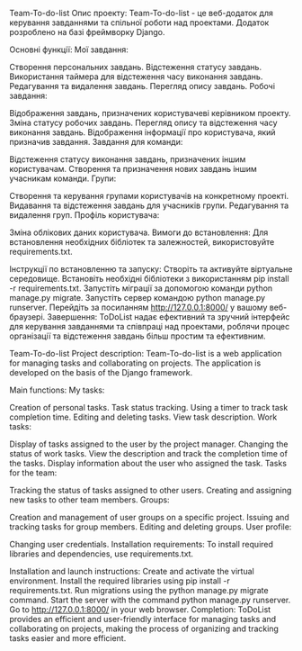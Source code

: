 Team-To-do-list 
Опис проекту: Team-To-do-list  - це веб-додаток для керування завданнями та спільної роботи над проектами. Додаток розроблено на базі фреймворку Django.

Основні функції: Мої завдання:

Створення персональних завдань. Відстеження статусу завдань. Використання таймера для відстеження часу виконання завдань. Редагування та видалення завдань. Перегляд опису завдань. Робочі завдання:

Відображення завдань, призначених користувачеві керівником проекту. Зміна статусу робочих завдань. Перегляд опису та відстеження часу виконання завдань. Відображення інформації про користувача, який призначив завдання. Завдання для команди:

Відстеження статусу виконання завдань, призначених іншим користувачам. Створення та призначення нових завдань іншим учасникам команди. Групи:

Створення та керування групами користувачів на конкретному проекті. Видавання та відстеження завдань для учасників групи. Редагування та видалення груп. Профіль користувача:

Зміна облікових даних користувача. Вимоги до встановлення: Для встановлення необхідних бібліотек та залежностей, використовуйте requirements.txt.

Інструкції по встановленню та запуску: Створіть та активуйте віртуальне середовище. Встановіть необхідні бібліотеки з використанням pip install -r requirements.txt. Запустіть міграції за допомогою команди python manage.py migrate. Запустіть сервер командою python manage.py runserver. Перейдіть за посиланням http://127.0.0.1:8000/ у вашому веб-браузері. Завершення: ToDoList надає ефективний та зручний інтерфейс для керування завданнями та співпраці над проектами, роблячи процес організації та відстеження завдань більш простим та ефективним.

Team-To-do-list  Project description: Team-To-do-list  is a web application for managing tasks and collaborating on projects. The application is developed on the basis of the Django framework.

Main functions: My tasks:

Creation of personal tasks. Task status tracking. Using a timer to track task completion time. Editing and deleting tasks. View task description. Work tasks:

Display of tasks assigned to the user by the project manager. Changing the status of work tasks. View the description and track the completion time of the tasks. Display information about the user who assigned the task. Tasks for the team:

Tracking the status of tasks assigned to other users. Creating and assigning new tasks to other team members. Groups:

Creation and management of user groups on a specific project. Issuing and tracking tasks for group members. Editing and deleting groups. User profile:

Changing user credentials. Installation requirements: To install required libraries and dependencies, use requirements.txt.

Installation and launch instructions: Create and activate the virtual environment. Install the required libraries using pip install -r requirements.txt. Run migrations using the python manage.py migrate command. Start the server with the command python manage.py runserver. Go to http://127.0.0.1:8000/ in your web browser. Completion: ToDoList provides an efficient and user-friendly interface for managing tasks and collaborating on projects, making the process of organizing and tracking tasks easier and more efficient.
